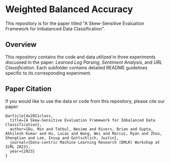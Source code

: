 # Weighted Balanced Accuracy

This repository is for the paper titled "A Skew-Sensitive Evaluation Framework for Imbalanced Data Classification".

## Overview

This repository contains the code and data utilized in three experiments discussed in the paper: *Learned Log Parsing*, *Sentiment Analysis*, and *URL Classification*. Each subfolder contains detailed README guidelines specific to its corresponding experiment.

## Paper Citation

If you would like to use the data or code from this repository, please cite our paper:

```
@article{du2021class,
  title={A Skew-Sensitive Evaluation Framework for Imbalanced Data Classification},
  author={Du, Min and Tatbul, Nesime and Rivers, Brian and Gupta, Akhilesh Kumar and Hu, Lucas and Wang, Wei and Marcus, Ryan and Zhou, Shengtian and Lee, Insup and Gottschlich, Justin},
  journal={Data-centric Machine Learning Research (DMLR) Workshop at ICML 2023},
  year={2023}
}
```
